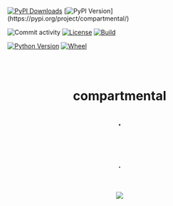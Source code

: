 <!-- Copyright 2023 Unai Lería Fortea & Pablo Vizcaíno García

Licensed under the Apache License, Version 2.0 (the "License");
you may not use this file except in compliance with the License.
You may obtain a copy of the License at

http://www.apache.org/licenses/LICENSE-2.0

Unless required by applicable law or agreed to in writing, software
distributed under the License is distributed on an "AS IS" BASIS,
WITHOUT WARRANTIES OR CONDITIONS OF ANY KIND, either express or implied.
See the License for the specific language governing permissions and
limitations under the License. -->

[![PyPI Downloads](https://img.shields.io/pypi/dm/compartmental.svg?label=downloads)](https://pypi.org/project/compartmental/)
[![PyPI Version](https://img.shields.io/pypi/v/compartmental?)](https://pypi.org/project/compartmental/)

![Commit activity](https://img.shields.io/github/commit-activity/m/QuanticPony/compartmental)
[![License](https://img.shields.io/pypi/l/compartmental)](LICENSE)
[![Build](https://img.shields.io/github/actions/workflow/status/QuanticPony/compartmental/ci-master.yml)](https://github.com/QuanticPony/compartmental/actions)

[![Python Version](https://img.shields.io/pypi/pyversions/compartmental)](https://pypi.org/project/compartmental/)
[![Wheel](https://img.shields.io/pypi/wheel/compartmental)](https://pypi.org/project/compartmental/)

<br></br>
<h1 align="center">
compartmental
</h1>
<h2 align="center">
.
</h2><br></br>
<h3 align="center">
.
</h3><br></br>



<div align="center">

<a href="https://quanticpony.github.io/compartmental/">
<img src=https://img.shields.io/github/deployments/QuanticPony/compartmental/github-pages?label=documentation>
</a>
<br></br>

</div>
<br></br>
